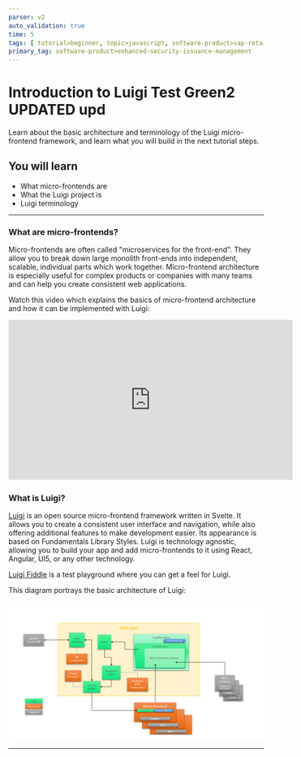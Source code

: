 ```yaml
---
parser: v2
auto_validation: true
time: 5
tags: [ tutorial>beginner, topic>javascript, software-product>sap-retail-execution-for-android]
primary_tag: software-product>enhanced-security-issuance-management
---
```


# Introduction to Luigi Test Green2 UPDATED upd
<!-- description --> Learn about the basic architecture and terminology of the Luigi micro-frontend framework, and learn what you will build in the next tutorial steps.

## You will learn
  - What micro-frontends are
  - What the Luigi project is
  - Luigi terminology

---

### What are micro-frontends?


Micro-frontends are often called "microservices for the front-end". They allow you to break down large monolith front-ends into independent, scalable, individual parts which work together. Micro-frontend architecture is especially useful for complex products or companies with many teams and can help you create consistent web applications.

Watch this video which explains the basics of micro-frontend architecture and how it can be implemented with Luigi:

<iframe width="560" height="315" src="https://www.youtube.com/embed/Bjp1_yvtR4Y" frameborder="0" allowfullscreen></iframe>


### What is Luigi?


[Luigi](https://luigi-project.io) is an open source micro-frontend framework written in Svelte. It allows you to create a consistent user interface and navigation, while also offering additional features to make development easier. Its appearance is based on Fundamentals Library Styles. Luigi is technology agnostic, allowing you to build your app and add micro-frontends to it using React, Angular, UI5, or any other technology.

[Luigi Fiddle](https://fiddle.luigi-project.io) is a test playground where you can get a feel for Luigi.

This diagram portrays the basic architecture of Luigi:

![Luigi architecture](architecture.png)


---
